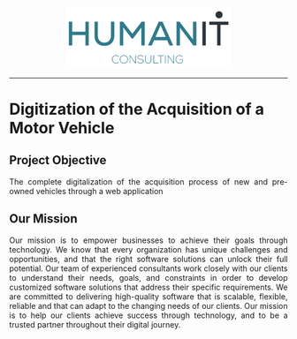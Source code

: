 <p align="center">
  <img src="Logos/humanIT.005.png" width="300" title="hover text">
</p>
<hr/>

# Digitization of the Acquisition of a Motor Vehicle

## Project Objective 
<p align="justify"> 
The complete digitalization of the acquisition process of new and pre-owned vehicles through a web application
</p>

## Our Mission
<p align="justify"> 
Our mission is to empower businesses to achieve their goals through technology. We know that every organization has unique challenges and opportunities, and that the right software solutions can unlock their full potential. Our team of experienced consultants work closely with our clients to understand their needs, goals, and constraints in order to develop customized software solutions that address their specific requirements. We are committed to delivering high-quality software that is scalable, flexible, reliable and that can adapt to the changing needs of our clients. Our mission is to help our clients achieve success through technology, and to be a trusted partner throughout their digital journey.
</p>
